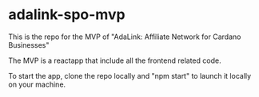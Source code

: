 # adalink-spo-mvp
This is the  repo for the MVP of "AdaLink: Affiliate Network for Cardano Businesses"

The MVP is a reactapp that include all the frontend related code.

To start the app, clone the repo locally and "npm start" to launch it locally on your machine.
